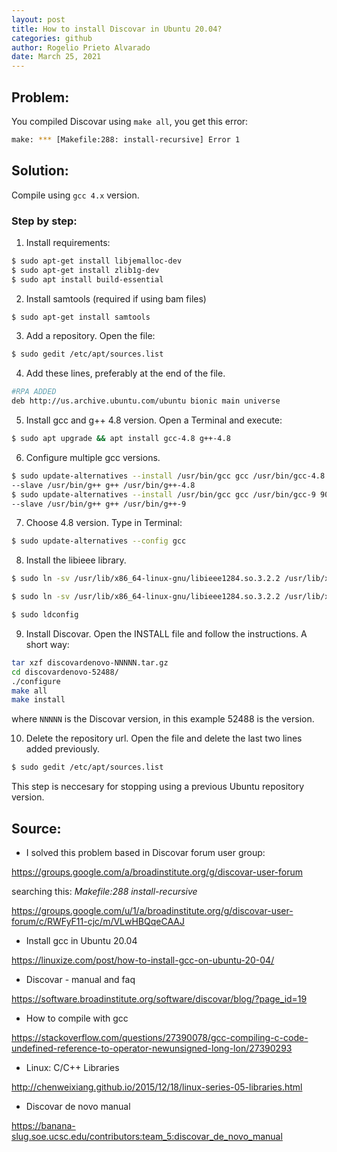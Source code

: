 ```yaml
---
layout: post
title: How to install Discovar in Ubuntu 20.04?
categories: github
author: Rogelio Prieto Alvarado
date: March 25, 2021
---
```


## Problem:
You compiled Discovar using ```make all```, you get this error:

```bash
make: *** [Makefile:288: install-recursive] Error 1
```

## Solution:
Compile using ```gcc 4.x``` version.


### Step by step:

1. Install requirements:
```bash
$ sudo apt-get install libjemalloc-dev
$ sudo apt-get install zlib1g-dev
$ sudo apt install build-essential
```

2. Install samtools (required if using bam files)
```bash
$ sudo apt-get install samtools
```


3. Add a repository. Open the file:
```bash
$ sudo gedit /etc/apt/sources.list
```

4. Add these lines, preferably at the end of the file.
```bash
#RPA ADDED
deb http://us.archive.ubuntu.com/ubuntu bionic main universe
```

5. Install gcc and g++ 4.8 version. Open a Terminal and execute:
```bash
$ sudo apt upgrade && apt install gcc-4.8 g++-4.8
```

6. Configure multiple gcc versions.
```bash
$ sudo update-alternatives --install /usr/bin/gcc gcc /usr/bin/gcc-4.8 40 \
--slave /usr/bin/g++ g++ /usr/bin/g++-4.8
$ sudo update-alternatives --install /usr/bin/gcc gcc /usr/bin/gcc-9 90 \
--slave /usr/bin/g++ g++ /usr/bin/g++-9 
```

7. Choose 4.8 version. Type in Terminal:
```bash
$ sudo update-alternatives --config gcc
```

8. Install the libieee library.
```bash
$ sudo ln -sv /usr/lib/x86_64-linux-gnu/libieee1284.so.3.2.2 /usr/lib/x86_64-linux-gnu/libieee.so

$ sudo ln -sv /usr/lib/x86_64-linux-gnu/libieee1284.so.3.2.2 /usr/lib/x86_64-linux-gnu/libieee1284.so.3

$ sudo ldconfig
```

9. Install Discovar. Open the INSTALL file and follow the instructions. A short way:
```bash
tar xzf discovardenovo-NNNNN.tar.gz
cd discovardenovo-52488/
./configure
make all
make install
```
where ```NNNNN``` is the Discovar version, in this example 52488 is the version.

10. Delete the repository url. Open the file and delete the last two lines added previously.
```bash
$ sudo gedit /etc/apt/sources.list
``` 
This step is neccesary for stopping using a previous Ubuntu repository version. 

## Source:
- I solved this problem based in Discovar forum user group:

<https://groups.google.com/a/broadinstitute.org/g/discovar-user-forum>

searching this: _Makefile:288 install-recursive_

<https://groups.google.com/u/1/a/broadinstitute.org/g/discovar-user-forum/c/RWFyF11-cjc/m/VLwHBQqeCAAJ>

- Install gcc in Ubuntu 20.04

<https://linuxize.com/post/how-to-install-gcc-on-ubuntu-20-04/>

- Discovar - manual and faq

<https://software.broadinstitute.org/software/discovar/blog/?page_id=19>

- How to compile with gcc

<https://stackoverflow.com/questions/27390078/gcc-compiling-c-code-undefined-reference-to-operator-newunsigned-long-lon/27390293>

- Linux: C/C++ Libraries

<http://chenweixiang.github.io/2015/12/18/linux-series-05-libraries.html>

- Discovar de novo manual

<https://banana-slug.soe.ucsc.edu/contributors:team_5:discovar_de_novo_manual>
